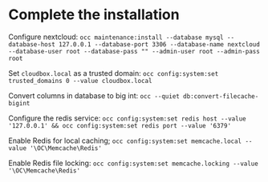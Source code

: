 # Complete the installation

Configure nextcloud:
`occ maintenance:install --database mysql --database-host 127.0.0.1 --database-port 3306 --database-name nextcloud --database-user root --database-pass "" --admin-user root --admin-pass root`

Set `cloudbox.local` as a trusted domain:
`occ config:system:set trusted_domains 0 --value cloudbox.local`

Convert columns in database to big int:
`occ --quiet db:convert-filecache-bigint`

Configure the redis service:
`occ config:system:set redis host --value '127.0.0.1' && occ config:system:set redis port --value '6379'`

Enable Redis for local caching;
`occ config:system:set memcache.local --value '\OC\Memcache\Redis'`

Enable Redis file locking:
`occ config:system:set memcache.locking --value '\OC\Memcache\Redis'`

